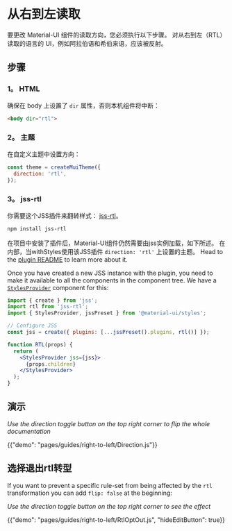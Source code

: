# 从右到左读取

<p class="description">要更改 Material-UI 组件的读取方向，您必须执行以下步骤。 对从右到左（RTL）读取的语言的 UI，例如阿拉伯语和希伯来语，应该被反射。</p>

## 步骤

### 1。 HTML

确保在 body 上设置了 `dir` 属性，否则本机组件将中断：

```html
<body dir="rtl">
```

### 2。 主题

在自定义主题中设置方向：

```js
const theme = createMuiTheme({
  direction: 'rtl',
});
```

### 3。 jss-rtl

你需要这个JSS插件来翻转样式： [jss-rtl](https://github.com/alitaheri/jss-rtl)。

```sh
npm install jss-rtl
```

在项目中安装了插件后，Material-UI组件仍然需要由jss实例加载，如下所述。 在内部，当withStyles使用该JSS插件 `direction: 'rtl'` 上设置的主题。 Head to the [plugin README](https://github.com/alitaheri/jss-rtl) to learn more about it.

Once you have created a new JSS instance with the plugin, you need to make it available to all the components in the component tree. We have a [`StylesProvider`](/styles/api/#stylesprovider) component for this:

```jsx
import { create } from 'jss';
import rtl from 'jss-rtl';
import { StylesProvider, jssPreset } from '@material-ui/styles';

// Configure JSS
const jss = create({ plugins: [...jssPreset().plugins, rtl()] });

function RTL(props) {
  return (
    <StylesProvider jss={jss}>
      {props.children}
    </StylesProvider>
  );
}
```

## 演示

*Use the direction toggle button on the top right corner to flip the whole documentation*

{{"demo": "pages/guides/right-to-left/Direction.js"}}

## 选择退出rtl转型

If you want to prevent a specific rule-set from being affected by the `rtl` transformation you can add `flip: false` at the beginning:

*Use the direction toggle button on the top right corner to see the effect*

{{"demo": "pages/guides/right-to-left/RtlOptOut.js", "hideEditButton": true}}